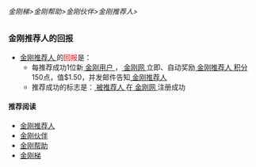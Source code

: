 ###### 金刚梯>金刚帮助>金刚伙伴>金刚推荐人>
### 金刚推荐人的回报

- [ 金刚推荐人 ](https://a2zitpro.github.io/web/kkreferee)的<font color="Red">回报</font>是：
  - 每推荐成功1位新[ 金刚用户 ](https://a2zitpro.github.io/web/kkuser)，[ 金刚网 ](https://a2zitpro.github.io/web/kksitecn)立即、自动奖励[ 金刚推荐人 ](https://a2zitpro.github.io/web/kkreferee)[ 积分 ](https://a2zitpro.github.io/web/kkpoints)150点，值$1.50，并发邮件告知[ 金刚推荐人 ](https://a2zitpro.github.io/web/kkreferee)
  - 推荐成功的标志是：[ 被推荐人 ](https://a2zitpro.github.io/web/bereferredperson)在[ 金刚网 ](https://a2zitpro.github.io/web/kksitecn)注册成功


#### 推荐阅读
- [金刚推荐人](https://a2zitpro.github.io/web/list_kkreferee)
- [金刚伙伴](https://a2zitpro.github.io/web/list_kkpartner)
- [金刚帮助](https://a2zitpro.github.io/web/list_helpkkvpn)
- [金刚梯](https://a2zitpro.github.io/web/dlb)
